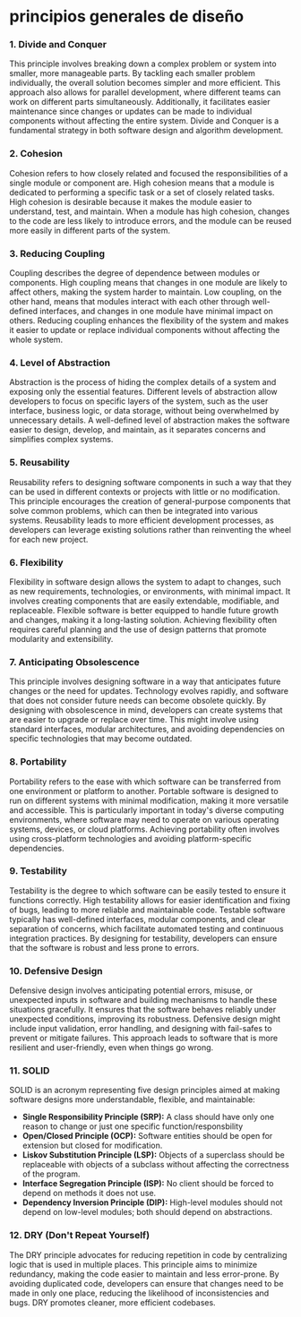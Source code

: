 # principios generales de diseño


### 1. Divide and Conquer
This principle involves breaking down a complex problem or system into smaller, more manageable parts. By tackling each smaller problem individually, the overall solution becomes simpler and more efficient. This approach also allows for parallel development, where different teams can work on different parts simultaneously. Additionally, it facilitates easier maintenance since changes or updates can be made to individual components without affecting the entire system. Divide and Conquer is a fundamental strategy in both software design and algorithm development.

### 2. Cohesion
Cohesion refers to how closely related and focused the responsibilities of a single module or component are. High cohesion means that a module is dedicated to performing a specific task or a set of closely related tasks. High cohesion is desirable because it makes the module easier to understand, test, and maintain. When a module has high cohesion, changes to the code are less likely to introduce errors, and the module can be reused more easily in different parts of the system.

### 3. Reducing Coupling
Coupling describes the degree of dependence between modules or components. High coupling means that changes in one module are likely to affect others, making the system harder to maintain. Low coupling, on the other hand, means that modules interact with each other through well-defined interfaces, and changes in one module have minimal impact on others. Reducing coupling enhances the flexibility of the system and makes it easier to update or replace individual components without affecting the whole system.

### 4. Level of Abstraction
Abstraction is the process of hiding the complex details of a system and exposing only the essential features. Different levels of abstraction allow developers to focus on specific layers of the system, such as the user interface, business logic, or data storage, without being overwhelmed by unnecessary details. A well-defined level of abstraction makes the software easier to design, develop, and maintain, as it separates concerns and simplifies complex systems.

### 5. Reusability
Reusability refers to designing software components in such a way that they can be used in different contexts or projects with little or no modification. This principle encourages the creation of general-purpose components that solve common problems, which can then be integrated into various systems. Reusability leads to more efficient development processes, as developers can leverage existing solutions rather than reinventing the wheel for each new project.

### 6. Flexibility
Flexibility in software design allows the system to adapt to changes, such as new requirements, technologies, or environments, with minimal impact. It involves creating components that are easily extendable, modifiable, and replaceable. Flexible software is better equipped to handle future growth and changes, making it a long-lasting solution. Achieving flexibility often requires careful planning and the use of design patterns that promote modularity and extensibility.

### 7. Anticipating Obsolescence
This principle involves designing software in a way that anticipates future changes or the need for updates. Technology evolves rapidly, and software that does not consider future needs can become obsolete quickly. By designing with obsolescence in mind, developers can create systems that are easier to upgrade or replace over time. This might involve using standard interfaces, modular architectures, and avoiding dependencies on specific technologies that may become outdated.

### 8. Portability
Portability refers to the ease with which software can be transferred from one environment or platform to another. Portable software is designed to run on different systems with minimal modification, making it more versatile and accessible. This is particularly important in today's diverse computing environments, where software may need to operate on various operating systems, devices, or cloud platforms. Achieving portability often involves using cross-platform technologies and avoiding platform-specific dependencies.

### 9. Testability
Testability is the degree to which software can be easily tested to ensure it functions correctly. High testability allows for easier identification and fixing of bugs, leading to more reliable and maintainable code. Testable software typically has well-defined interfaces, modular components, and clear separation of concerns, which facilitate automated testing and continuous integration practices. By designing for testability, developers can ensure that the software is robust and less prone to errors.

### 10. Defensive Design
Defensive design involves anticipating potential errors, misuse, or unexpected inputs in software and building mechanisms to handle these situations gracefully. It ensures that the software behaves reliably under unexpected conditions, improving its robustness. Defensive design might include input validation, error handling, and designing with fail-safes to prevent or mitigate failures. This approach leads to software that is more resilient and user-friendly, even when things go wrong.

### 11. SOLID
SOLID is an acronym representing five design principles aimed at making software designs more understandable, flexible, and maintainable:
- **Single Responsibility Principle (SRP):** A class should have only one reason to change or just one specific function/responsbility 
- **Open/Closed Principle (OCP):** Software entities should be open for extension but closed for modification.
- **Liskov Substitution Principle (LSP):** Objects of a superclass should be replaceable with objects of a subclass without affecting the correctness of the program.
- **Interface Segregation Principle (ISP):** No client should be forced to depend on methods it does not use.
- **Dependency Inversion Principle (DIP):** High-level modules should not depend on low-level modules; both should depend on abstractions.

### 12. DRY (Don't Repeat Yourself)
The DRY principle advocates for reducing repetition in code by centralizing logic that is used in multiple places. This principle aims to minimize redundancy, making the code easier to maintain and less error-prone. By avoiding duplicated code, developers can ensure that changes need to be made in only one place, reducing the likelihood of inconsistencies and bugs. DRY promotes cleaner, more efficient codebases.
